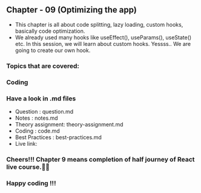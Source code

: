 ## Chapter - 09 (Optimizing the app)

- This chapter is all about code splitting, lazy loading, custom hooks, basically code optimization.
- We already used many hooks like useEffect(), useParams(), useState() etc. In this session, we will learn about custom hooks. Yessss..
We are going to create our own hook.
### Topics that are covered:

### Coding 

### Have a look in .md files
- Question : question.md
- Notes : notes.md
- Theory assignment: theory-assignment.md
- Coding : code.md
- Best Practices : best-practices.md
- Live link: 

### Cheers!!! Chapter 9 means completion of half journey of React live course.🥳🥳
### Happy coding !!!


